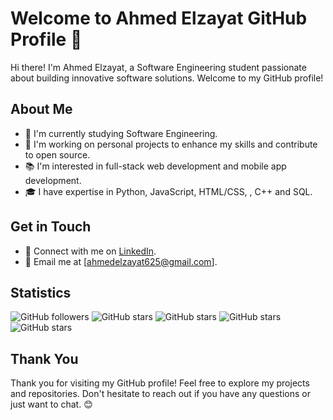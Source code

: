 # Welcome to Ahmed Elzayat GitHub Profile 👋

Hi there! I'm Ahmed Elzayat, a Software Engineering student passionate about building innovative software solutions. Welcome to my GitHub profile!

## About Me

- 🌱 I'm currently studying Software Engineering.
- 💼 I'm working on personal projects to enhance my skills and contribute to open source.
- 📚 I'm interested in full-stack web development and mobile app development.
- 🎓 I have expertise in Python, JavaScript, HTML/CSS, , C++ and SQL.


## Get in Touch

- 🔗 Connect with me on [LinkedIn](https://www.linkedin.com/in/ahmed-elzayat-a83047237/).
- 📧 Email me at [ahmedelzayat625@gmail.com].

## Statistics
![GitHub followers](https://img.shields.io/github/followers/Ahmed-Elzayat112?style=social)
![GitHub stars](https://img.shields.io/github/stars/Ahmed-Elzayat112?style=social)
![GitHub stars](https://img.shields.io/github/forks/Ahmed-Elzayat112?style=social)
![GitHub stars](https://img.shields.io/github/issues/Ahmed-Elzayat112?style=social)
![GitHub stars](https://img.shields.io/github/commit-activity/Ahmed-Elzayat112?style=social)


## Thank You

Thank you for visiting my GitHub profile! Feel free to explore my projects and repositories. Don't hesitate to reach out if you have any questions or just want to chat. 😊
